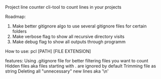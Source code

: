 Project line counter
cli-tool to count lines in your projects

Roadmap:
1) Make better gitignore algo to use several gitignore files for certain folders
2) Make verbose flag to show all recursive directory visits
3) Make debug flag to show all outputs through programm

How to use:
pcl [PATH] [FILE EXTENSION]

features:
Using .gitignore file for better filtering files you want to count
Hidden files aka files starting with . are ignored by default
Trimming file as string
Deleting all "unnecessary" new lines aka '\n'
